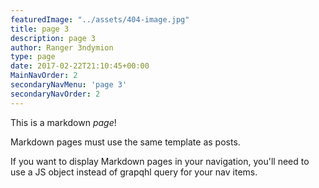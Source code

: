 ```yaml
---
featuredImage: "../assets/404-image.jpg"
title: page 3
description: page 3
author: Ranger 3ndymion
type: page
date: 2017-02-22T21:10:45+00:00
MainNavOrder: 2
secondaryNavMenu: 'page 3'
secondaryNavOrder: 2
---
```

This is a markdown _page_!

Markdown pages must use the same template as posts.

If you want to display Markdown pages in your navigation, you'll need to use a JS object instead of grapqhl query for your nav items.
